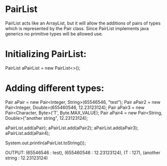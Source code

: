 PairList
========

PairList acts like an ArrayList, but it will allow the additions of pairs of types which is represented by the Pair<?, ?> class. Since PairList implements java generics no primitive types will be allowed use.

Initializing PairList:
======================

PairList<?, ?> aPairList = new PairList<>();

Adding different types:
=======================

Pair<?, ?> aPair = new Pair<Integer, String>(65546546, "test");
Pair<?, ?> aPair2 = new Pair<Integer, Double>(655460546, 12.23123124);
Pair<?, ?> aPair3 = new Pair<Character, Byte>('T', Byte.MAX_VALUE);
Pair<?, ?> aPair4 = new Pair<String, Double>("another string", 12.23123124);

aPairList.add(aPair);
aPairList.add(aPair2);
aPairList.add(aPair3);
aPairList.add(aPair4);

System.out.println(aPairList.toString());

OUTPUT: (65546546 : test), (655460546 : 12.23123124), (T : 127), (another string : 12.23123124)
